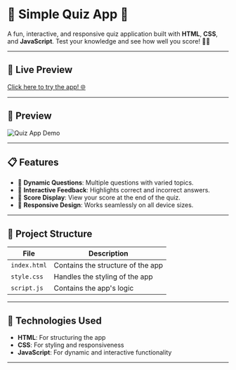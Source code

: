 # 🎉 Simple Quiz App 🎉

A fun, interactive, and responsive quiz application built with **HTML**, **CSS**, and **JavaScript**. Test your knowledge and see how well you score! 🧠✨

---

## 🚀 Live Preview

[Click here to try the app! 🌐](https://your-live-link-here.com)

---

## 📸 Preview

![Quiz App Demo](https://your-gif-link-here.com/quiz-app-preview.gif)

---

## 📋 Features

- 🔹 **Dynamic Questions**: Multiple questions with varied topics.  
- 🔹 **Interactive Feedback**: Highlights correct and incorrect answers.  
- 🔹 **Score Display**: View your score at the end of the quiz.  
- 🔹 **Responsive Design**: Works seamlessly on all device sizes.

---

## 📂 Project Structure

| File         | Description                       |
|--------------|-----------------------------------|
| `index.html` | Contains the structure of the app |
| `style.css`  | Handles the styling of the app    |
| `script.js`  | Contains the app's logic          |

---

## 🌟 Technologies Used

- **HTML**: For structuring the app  
- **CSS**: For styling and responsiveness  
- **JavaScript**: For dynamic and interactive functionality  

---


